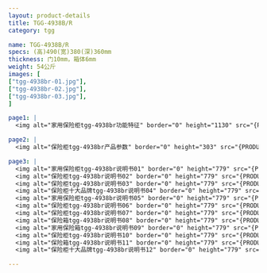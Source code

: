 ```yaml
---
layout: product-details
title: TGG-4938B/R
category: tgg

name: TGG-4938B/R
specs: (高)490(宽)380(深)360mm
thickness: 门10mm，箱体6mm
weight: 54公斤
images: [
["tgg-4938br-01.jpg"],
["tgg-4938br-02.jpg"],
["tgg-4938br-03.jpg"],
]

page1: |
  <img alt="家用保险柜tgg-4938br功能特征" border="0" height="1130" src="{PRODUCT_IMAGES}products/tgg-gn.jpg" width="538" />

page2: |
  <img alt="保险柜tgg-4938br产品参数" border="0" height="303" src="{PRODUCT_IMAGES}products/tgg-cpcs.jpg" width="538" />

page3: |
  <img alt="家用保险柜tgg-4938br说明书01" border="0" height="779" src="{PRODUCT_IMAGES}products/tgg-sm01.jpg" width="528" /><br />
  <img alt="保险柜tgg-4938br说明书02" border="0" height="779" src="{PRODUCT_IMAGES}products/tgg-sm02.jpg" width="528" /><br />
  <img alt="保险柜tgg-4938br说明书03" border="0" height="779" src="{PRODUCT_IMAGES}products/tgg-sm03.jpg" width="528" /><br />
  <img alt="保险柜十大品牌tgg-4938br说明书04" border="0" height="779" src="{PRODUCT_IMAGES}products/tgg-sm04.jpg" width="528" /><br />
  <img alt="家用保险柜tgg-4938br说明书05" border="0" height="779" src="{PRODUCT_IMAGES}products/tgg-sm05.jpg" width="528" /><br />
  <img alt="保险柜tgg-4938br说明书06" border="0" height="779" src="{PRODUCT_IMAGES}products/tgg-sm06.jpg" width="528" /><br />
  <img alt="保险柜tgg-4938br说明书07" border="0" height="779" src="{PRODUCT_IMAGES}products/tgg-sm07.jpg" width="528" /><br />
  <img alt="保险箱tgg-4938br说明书08" border="0" height="779" src="{PRODUCT_IMAGES}products/tgg-sm08.jpg" width="528" /><br />
  <img alt="家用保险箱tgg-4938br说明书09" border="0" height="779" src="{PRODUCT_IMAGES}products/tgg-sm09.jpg" width="528" /><br />
  <img alt="保险柜tgg-4938br说明书10" border="0" height="779" src="{PRODUCT_IMAGES}products/tgg-sm10.jpg" width="528" /><br />
  <img alt="保险箱tgg-4938br说明书11" border="0" height="779" src="{PRODUCT_IMAGES}products/tgg-sm11.jpg" width="528" /><br />
  <img alt="保险柜十大品牌tgg-4938br说明书12" border="0" height="779" src="{PRODUCT_IMAGES}products/tgg-sm12.jpg" width="528" />

---
```

